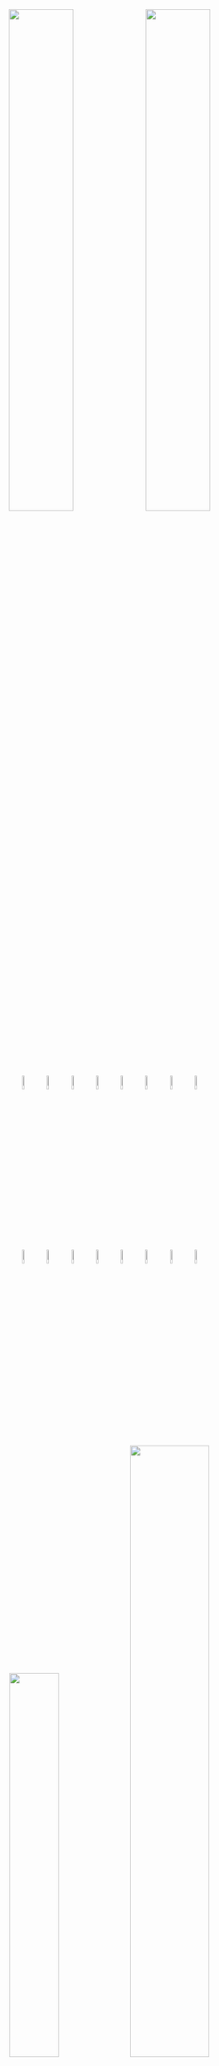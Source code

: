 <div align="center">
  <img src="https://github.com/user-attachments/assets/006b57a8-b685-42c5-ab2f-267ab3aa2fe1"width="48%"/>
  <img src="https://github.com/user-attachments/assets/33a8b91b-431a-41e4-80ce-799fa703b942"width="48%"/>
</div>

# 

<div align="center">
  <img src="https://github.com/user-attachments/assets/aef71ee7-1f9f-40f9-9773-48e77ca9e1ae"width="8%"/>
  <img src="https://github.com/user-attachments/assets/1709c0c9-14c6-4420-8141-bce2aa231c08"width="8%"/>
  <img src="https://github.com/user-attachments/assets/e8c7941b-c599-49cc-a02a-a130021ddbe9"width="8%"/>
  <img src="https://github.com/user-attachments/assets/1e830268-bf32-4d4e-b52a-2d63ae22f950"width="8%"/>
  <img src="https://github.com/user-attachments/assets/39607d5b-897c-429d-8503-739b7bf8a7d2"width="8%"/>
  <img src="https://github.com/user-attachments/assets/d654aed1-db83-4426-be3e-61d2930191cd"width="8%"/>
  <img src="https://github.com/user-attachments/assets/4081fcf6-1c2a-4f0f-ab7c-ae64192086c0"width="8%"/>
  <img src="https://github.com/user-attachments/assets/2849011f-38bd-44da-b91b-43e6d1c2388b"width="8%"/>
</div>
<div align="center">
  <img src="https://github.com/user-attachments/assets/03f1ba3f-2e57-4240-a1f7-9ee9e5063b0e"width="8%"/>
  <img src="https://github.com/user-attachments/assets/f7d892ee-48ac-4864-aca3-b60ee4852fa6"width="8%"/>
  <img src="https://github.com/user-attachments/assets/0da2179e-969d-4b33-8faa-516ac9e3c244"width="8%"/>
  <img src="https://github.com/user-attachments/assets/c341860c-627b-4cf5-88fc-d998ff6a3f6d"width="8%"/>
  <img src="https://github.com/user-attachments/assets/c62156f3-029a-46b9-a822-62a7ba3599ec"width="8%"/>
  <img src="https://github.com/user-attachments/assets/dcfbea56-7ebf-4722-a4d8-b21aec48d5ac"width="8%"/>
  <img src="https://github.com/user-attachments/assets/3c1c9e9e-ccd5-480d-8f44-5e9b87e157a6"width="8%"/>
  <img src="https://github.com/user-attachments/assets/836edb46-af06-44b4-a9f0-5e4bdffdb30c"width="8%"/>
</div>

# 

<div align="center" >
 <img src="https://github-readme-stats.vercel.app/api/top-langs/?username=sadi-tanvir&border_radius=10&theme=react&hide_border=true&background=000000&include_all_commits=false&count_private=false&layout=compact"width="42%"/>
<img src="https://github-readme-stats.vercel.app/api?username=sadi-tanvir&border_radius=10&theme=react&hide_border=true&background=000000&include_all_commits=false&count_private=false"width="53%"/>
</div>
<div align="center" >
 <img src="https://github-readme-streak-stats.herokuapp.com?user=sadi-tanvir&border_radius=10&theme=react&hide_border=true&background=000000&include_all_commits=false&count_private=false&layout=compact"width="72%"/>

</div>









